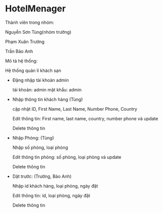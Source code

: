 # HotelMenager
Thành viên trong nhóm:

Nguyễn Sơn Tùng(nhóm trưởng)

Phạm Xuân Trường

Trần Bảo Anh

Mô tả hệ thống:

Hệ thống quản lí khách sạn
- Đặng nhập tài khoản admin
  
  tài khoản: admin
  mật khẩu: admin
- Nhập thông tin khách hàng (Tùng)
  
  cập nhật ID, First Name, Last Name, Number Phone, Country
  
  Edit thông tin: First name, last name, country, number phone và update
  
  Delete thông tin
- Nhập Phòng: (Tùng)
  
  Nhập số phòng, loại phòng
  
  Edit thông tin phòng: số phòng, loại phòng và update
  
  Delete thông tin
- Dặt trước: (Trường, Bảo Anh)
  
  Nhập id khách hàng, loại phòng, ngày đặt
  
  Edit thông tin: id, loại phòng, ngày đặt
  
  Delete thông tin
